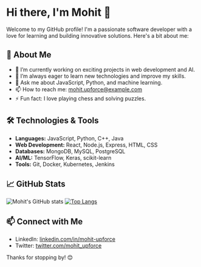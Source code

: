 # Hi there, I'm Mohit 👋

Welcome to my GitHub profile! I'm a passionate software developer with a love for learning and building innovative solutions. Here's a bit about me:

## 🚀 About Me

- 🔭 I’m currently working on exciting projects in web development and AI.
- 🌱 I’m always eager to learn new technologies and improve my skills.
- 💬 Ask me about JavaScript, Python, and machine learning.
- 📫 How to reach me: [mohit.upforce@example.com](mailto:mohit.upforce@example.com)
- ⚡ Fun fact: I love playing chess and solving puzzles.

## 🛠️ Technologies & Tools

- **Languages:** JavaScript, Python, C++, Java
- **Web Development:** React, Node.js, Express, HTML, CSS
- **Databases:** MongoDB, MySQL, PostgreSQL
- **AI/ML:** TensorFlow, Keras, scikit-learn
- **Tools:** Git, Docker, Kubernetes, Jenkins

## 📈 GitHub Stats

![Mohit's GitHub stats](https://github-readme-stats.vercel.app/api?username=mohit-upforce&show_icons=true&theme=radical)
[![Top Langs](https://github-readme-stats.vercel.app/api/top-langs/?username=mohit-upforce&layout=compact&theme=radical)](https://github.com/mohit-upforce/github-readme-stats)

## 📫 Connect with Me

- LinkedIn: [linkedin.com/in/mohit-upforce](https://www.linkedin.com/in/mohit-upforce/)
- Twitter: [twitter.com/mohit_upforce](https://twitter.com/mohit_upforce)

Thanks for stopping by! 😊
```` ▋
